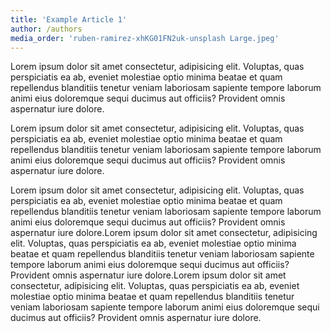 ```yaml
---
title: 'Example Article 1'
author: /authors
media_order: 'ruben-ramirez-xhKG01FN2uk-unsplash Large.jpeg'
---
```


Lorem ipsum dolor sit amet consectetur, adipisicing elit. Voluptas, quas perspiciatis ea ab, eveniet molestiae optio minima beatae et quam repellendus blanditiis tenetur veniam laboriosam sapiente tempore laborum animi eius doloremque sequi ducimus aut officiis? Provident omnis aspernatur iure dolore.

Lorem ipsum dolor sit amet consectetur, adipisicing elit. Voluptas, quas perspiciatis ea ab, eveniet molestiae optio minima beatae et quam repellendus blanditiis tenetur veniam laboriosam sapiente tempore laborum animi eius doloremque sequi ducimus aut officiis? Provident omnis aspernatur iure dolore.

Lorem ipsum dolor sit amet consectetur, adipisicing elit. Voluptas, quas perspiciatis ea ab, eveniet molestiae optio minima beatae et quam repellendus blanditiis tenetur veniam laboriosam sapiente tempore laborum animi eius doloremque sequi ducimus aut officiis? Provident omnis aspernatur iure dolore.Lorem ipsum dolor sit amet consectetur, adipisicing elit. Voluptas, quas perspiciatis ea ab, eveniet molestiae optio minima beatae et quam repellendus blanditiis tenetur veniam laboriosam sapiente tempore laborum animi eius doloremque sequi ducimus aut officiis? Provident omnis aspernatur iure dolore.Lorem ipsum dolor sit amet consectetur, adipisicing elit. Voluptas, quas perspiciatis ea ab, eveniet molestiae optio minima beatae et quam repellendus blanditiis tenetur veniam laboriosam sapiente tempore laborum animi eius doloremque sequi ducimus aut officiis? Provident omnis aspernatur iure dolore.